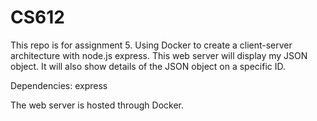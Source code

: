 # CS612
This repo is for assignment 5. Using Docker to create a client-server architecture with node.js express.
This web server will display my JSON object. It will also show details of the JSON object on a specific ID.

Dependencies: express

The web server is hosted through Docker.